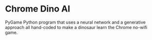 # Chrome Dino AI
PyGame Python program that uses a neural network and a generative approach all hand-coded to make a dinosaur learn the Chrome no-wifi game.
